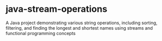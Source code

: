 # java-stream-operations
A Java project demonstrating various string operations, including sorting, filtering, and finding the longest and shortest names using streams and functional programming concepts
